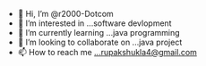 - 👋 Hi, I’m @r2000-Dotcom
- 👀 I’m interested in ...software devlopment 
- 🌱 I’m currently learning ...java programming 
- 💞️ I’m looking to collaborate on ...java project 
- 📫 How to reach me ...rupakshukla4@gmail.com

<!---
r2000-Dotcom/r2000-Dotcom is a ✨ special ✨ repository because its `README.md` (this file) appears on your GitHub profile.
You can click the Preview link to take a look at your changes.
--->
